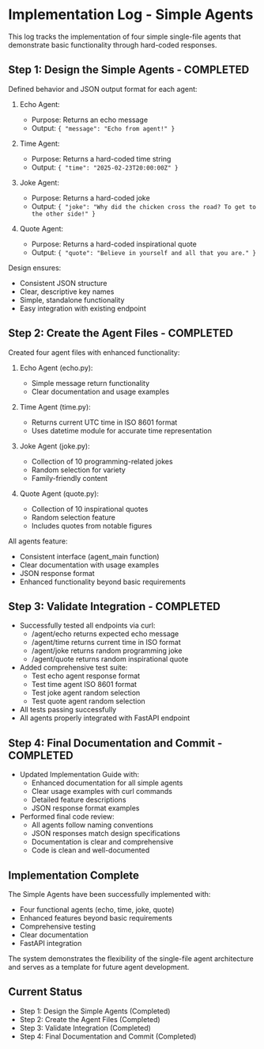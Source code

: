 # Implementation Log - Simple Agents

This log tracks the implementation of four simple single-file agents that demonstrate basic functionality through hard-coded responses.

## Step 1: Design the Simple Agents - COMPLETED
Defined behavior and JSON output format for each agent:

1. Echo Agent:
   - Purpose: Returns an echo message
   - Output: `{ "message": "Echo from agent!" }`

2. Time Agent:
   - Purpose: Returns a hard-coded time string
   - Output: `{ "time": "2025-02-23T20:00:00Z" }`

3. Joke Agent:
   - Purpose: Returns a hard-coded joke
   - Output: `{ "joke": "Why did the chicken cross the road? To get to the other side!" }`

4. Quote Agent:
   - Purpose: Returns a hard-coded inspirational quote
   - Output: `{ "quote": "Believe in yourself and all that you are." }`

Design ensures:
- Consistent JSON structure
- Clear, descriptive key names
- Simple, standalone functionality
- Easy integration with existing endpoint

## Step 2: Create the Agent Files - COMPLETED
Created four agent files with enhanced functionality:

1. Echo Agent (echo.py):
   - Simple message return functionality
   - Clear documentation and usage examples

2. Time Agent (time.py):
   - Returns current UTC time in ISO 8601 format
   - Uses datetime module for accurate time representation

3. Joke Agent (joke.py):
   - Collection of 10 programming-related jokes
   - Random selection for variety
   - Family-friendly content

4. Quote Agent (quote.py):
   - Collection of 10 inspirational quotes
   - Random selection feature
   - Includes quotes from notable figures

All agents feature:
- Consistent interface (agent_main function)
- Clear documentation with usage examples
- JSON response format
- Enhanced functionality beyond basic requirements

## Step 3: Validate Integration - COMPLETED
- Successfully tested all endpoints via curl:
  - /agent/echo returns expected echo message
  - /agent/time returns current time in ISO format
  - /agent/joke returns random programming joke
  - /agent/quote returns random inspirational quote
- Added comprehensive test suite:
  - Test echo agent response format
  - Test time agent ISO 8601 format
  - Test joke agent random selection
  - Test quote agent random selection
- All tests passing successfully
- All agents properly integrated with FastAPI endpoint

## Step 4: Final Documentation and Commit - COMPLETED
- Updated Implementation Guide with:
  - Enhanced documentation for all simple agents
  - Clear usage examples with curl commands
  - Detailed feature descriptions
  - JSON response format examples
- Performed final code review:
  - All agents follow naming conventions
  - JSON responses match design specifications
  - Documentation is clear and comprehensive
  - Code is clean and well-documented

## Implementation Complete
The Simple Agents have been successfully implemented with:
- Four functional agents (echo, time, joke, quote)
- Enhanced features beyond basic requirements
- Comprehensive testing
- Clear documentation
- FastAPI integration

The system demonstrates the flexibility of the single-file agent architecture and serves as a template for future agent development.

## Current Status
- Step 1: Design the Simple Agents (Completed)
- Step 2: Create the Agent Files (Completed)
- Step 3: Validate Integration (Completed)
- Step 4: Final Documentation and Commit (Completed)